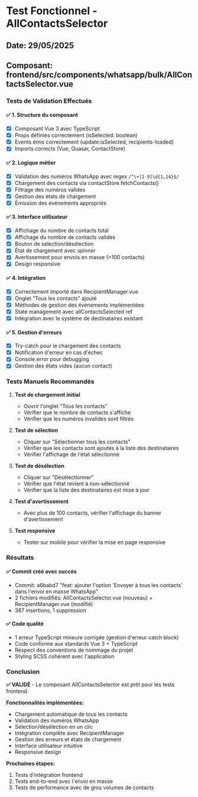 # Test Fonctionnel - AllContactsSelector

## Date: 29/05/2025
## Composant: frontend/src/components/whatsapp/bulk/AllContactsSelector.vue

### Tests de Validation Effectués

#### ✅ 1. Structure du composant
- [x] Composant Vue 3 avec TypeScript
- [x] Props définies correctement (isSelected: boolean)
- [x] Events émis correctement (update:isSelected, recipients-loaded)
- [x] Imports corrects (Vue, Quasar, ContactStore)

#### ✅ 2. Logique métier
- [x] Validation des numéros WhatsApp avec regex `/^\+[1-9]\d{1,14}$/`
- [x] Chargement des contacts via contactStore.fetchContacts()
- [x] Filtrage des numéros valides
- [x] Gestion des états de chargement
- [x] Émission des événements appropriés

#### ✅ 3. Interface utilisateur
- [x] Affichage du nombre de contacts total
- [x] Affichage du nombre de contacts valides
- [x] Bouton de sélection/désélection
- [x] État de chargement avec spinner
- [x] Avertissement pour envois en masse (>100 contacts)
- [x] Design responsive

#### ✅ 4. Intégration
- [x] Correctement importé dans RecipientManager.vue
- [x] Onglet "Tous les contacts" ajouté
- [x] Méthodes de gestion des événements implémentées
- [x] State management avec allContactsSelected ref
- [x] Intégration avec le système de destinataires existant

#### ✅ 5. Gestion d'erreurs
- [x] Try-catch pour le chargement des contacts
- [x] Notification d'erreur en cas d'échec
- [x] Console.error pour debugging
- [x] Gestion des états vides (aucun contact)

### Tests Manuels Recommandés

1. **Test de chargement initial**
   - Ouvrir l'onglet "Tous les contacts"
   - Vérifier que le nombre de contacts s'affiche
   - Vérifier que les numéros invalides sont filtrés

2. **Test de sélection**
   - Cliquer sur "Sélectionner tous les contacts"
   - Vérifier que les contacts sont ajoutés à la liste des destinataires
   - Vérifier l'affichage de l'état sélectionné

3. **Test de désélection**
   - Cliquer sur "Désélectionner"
   - Vérifier que l'état revient à non-sélectionné
   - Vérifier que la liste des destinataires est mise à jour

4. **Test d'avertissement**
   - Avec plus de 100 contacts, vérifier l'affichage du banner d'avertissement

5. **Test responsive**
   - Tester sur mobile pour vérifier la mise en page responsive

### Résultats

#### ✅ Commit créé avec succès
- Commit: a6babd7 "feat: ajouter l'option 'Envoyer à tous les contacts' dans l'envoi en masse WhatsApp"
- 2 fichiers modifiés: AllContactsSelector.vue (nouveau) + RecipientManager.vue (modifié)
- 387 insertions, 1 suppression

#### ✅ Code qualité
- 1 erreur TypeScript mineure corrigée (gestion d'erreur catch block)
- Code conforme aux standards Vue 3 + TypeScript
- Respect des conventions de nommage du projet
- Styling SCSS cohérent avec l'application

### Conclusion

**✅ VALIDÉ** - Le composant AllContactsSelector est prêt pour les tests frontend.

**Fonctionnalités implémentées:**
- Chargement automatique de tous les contacts
- Validation des numéros WhatsApp
- Sélection/désélection en un clic
- Intégration complète avec RecipientManager
- Gestion des erreurs et états de chargement
- Interface utilisateur intuitive
- Responsive design

**Prochaines étapes:**
1. Tests d'intégration frontend
2. Tests end-to-end avec l'envoi en masse
3. Tests de performance avec de gros volumes de contacts
